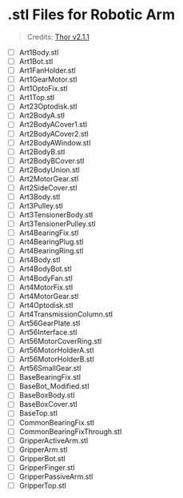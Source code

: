 # .stl Files for Robotic Arm

> Credits: [Thor v2.1.1](http://thor.angel-lm.com)


- [ ] Art1Body.stl
- [ ] Art1Bot.stl
- [ ] Art1FanHolder.stl
- [ ] Art1GearMotor.stl
- [ ] Art1OptoFix.stl
- [ ] Art1Top.stl
- [ ] Art23Optodisk.stl
- [ ] Art2BodyA.stl
- [ ] Art2BodyACover1.stl
- [ ] Art2BodyACover2.stl
- [ ] Art2BodyAWindow.stl
- [ ] Art2BodyB.stl
- [ ] Art2BodyBCover.stl
- [ ] Art2BodyUnion.stl
- [ ] Art2MotorGear.stl
- [ ] Art2SideCover.stl
- [ ] Art3Body.stl
- [ ] Art3Pulley.stl
- [ ] Art3TensionerBody.stl
- [ ] Art3TensionerPulley.stl
- [ ] Art4BearingFix.stl
- [ ] Art4BearingPlug.stl
- [ ] Art4BearingRing.stl
- [ ] Art4Body.stl
- [ ] Art4BodyBot.stl
- [ ] Art4BodyFan.stl
- [ ] Art4MotorFix.stl
- [ ] Art4MotorGear.stl
- [ ] Art4Optodisk.stl
- [ ] Art4TransmissionColumn.stl
- [ ] Art56GearPlate.stl
- [ ] Art56Interface.stl
- [ ] Art56MotorCoverRing.stl
- [ ] Art56MotorHolderA.stl
- [ ] Art56MotorHolderB.stl
- [ ] Art56SmallGear.stl
- [ ] BaseBearingFix.stl
- [ ] BaseBot_Modified.stl
- [ ] BaseBoxBody.stl
- [ ] BaseBoxCover.stl
- [ ] BaseTop.stl
- [ ] CommonBearingFix.stl
- [ ] CommonBearingFixThrough.stl
- [ ] GripperActiveArm.stl
- [ ] GripperArm.stl
- [ ] GripperBot.stl
- [ ] GripperFinger.stl
- [ ] GripperPassiveArm.stl
- [ ] GripperTop.stl
